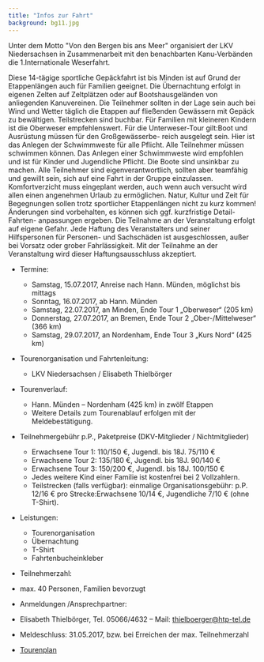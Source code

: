 ```yaml
---
title: "Infos zur Fahrt"
background: bg11.jpg
---
```

Unter dem Motto "Von den Bergen bis ans Meer" organisiert der LKV Niedersachsen in Zusammenarbeit mit den benachbarten Kanu-Verbänden die 1.Internationale Weserfahrt.


Diese 14-tägige sportliche Gepäckfahrt ist bis Minden ist auf Grund der Etappenlängen auch für Familien geeignet. Die Übernachtung erfolgt in eigenen Zelten auf Zeltplätzen oder auf Bootshausgeländen von anliegenden Kanuvereinen. Die Teilnehmer sollten in der Lage sein auch bei Wind und Wetter täglich die Etappen auf fließenden Gewässern mit Gepäck zu bewältigen. Teilstrecken sind buchbar.
Für Familien mit kleineren Kindern ist die Oberweser empfehlenswert. Für die Unterweser-Tour gilt:Boot und Ausrüstung müssen für den Großgewässerbe- reich ausgelegt sein. Hier ist das Anlegen der Schwimmweste für alle Pflicht.
Alle Teilnehmer müssen schwimmen können. Das Anlegen einer Schwimmweste wird empfohlen und ist für Kinder und Jugendliche Pflicht. Die Boote sind unsinkbar zu machen. Alle Teilnehmer sind eigenverantwortlich, sollten aber teamfähig und gewillt sein, sich auf eine Fahrt in der Gruppe einzulassen. Komfortverzicht muss eingeplant werden, auch wenn auch versucht wird allen einen angenehmen Urlaub zu ermöglichen. Natur, Kultur und Zeit für Begegnungen sollen trotz sportlicher Etappenlängen nicht zu kurz kommen!
Änderungen sind vorbehalten, es können sich ggf. kurzfristige Detail-Fahrten- anpassungen ergeben.
Die Teilnahme an der Veranstaltung erfolgt auf eigene Gefahr. Jede Haftung des Veranstalters und seiner Hilfspersonen für Personen- und Sachschäden ist ausgeschlossen, außer bei Vorsatz oder grober Fahrlässigkeit. Mit der Teilnahme an der Veranstaltung wird dieser Haftungsausschluss akzeptiert.


- Termine:
  *  Samstag, 15.07.2017,	Anreise nach Hann. Münden, möglichst bis mittags
  *  Sonntag, 16.07.2017, ab Hann. Münden
  *  Samstag, 22.07.2017, an Minden, Ende Tour 1 „Oberweser“ (205 km)
  *  Donnerstag, 27.07.2017, an Bremen, Ende Tour 2 „Ober-/Mittelweser“ (366 km)
  *  Samstag, 29.07.2017, an Nordenham, Ende Tour 3 „Kurs Nord“ (425 km)
  
  
- Tourenorganisation und Fahrtenleitung:
  *  LKV Niedersachsen / Elisabeth Thielbörger 
  

- Tourenverlauf: 
  *  Hann. Münden – Nordenham (425 km) in zwölf Etappen
  *  Weitere Details zum Tourenablauf erfolgen mit der Meldebestätigung.  

- Teilnehmergebühr p.P., Paketpreise (DKV-Mitglieder / Nichtmitglieder)
  *  Erwachsene Tour 1: 110/150 €, Jugendl. bis 18J. 75/110 €
  *  Erwachsene Tour 2: 135/180 €, Jugendl. bis 18J. 90/140 €
  *  Erwachsene Tour 3: 150/200 €, Jugendl. bis 18J. 100/150 €
  *  Jedes weitere Kind einer Familie ist kostenfrei bei 2 Vollzahlern.
  *  Teilstrecken (falls verfügbar):	einmalige Organisationsgebühr: p.P. 12/16 € pro Strecke:Erwachsene 10/14 €, Jugendliche 7/10 € (ohne T-Shirt).  
  
- Leistungen:
  *  Tourenorganisation
  *  Übernachtung
  *  T-Shirt
  *  Fahrtenbucheinkleber 
  
 - Teilnehmerzahl:
*  max. 40 Personen, Familien bevorzugt
  
- Anmeldungen /Ansprechpartner:
*  Elisabeth Thielbörger, Tel. 05066/4632 – Mail: thielboerger@htp-tel.de
     
- Meldeschluss:	31.05.2017, bzw. bei Erreichen der max. Teilnehmerzahl
 


- [Tourenplan](/assets/images/Tourenplan%2015%20-29%2007%20%202017.pdf)
